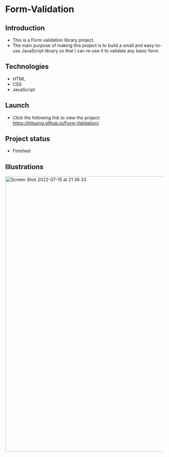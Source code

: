 # Form-Validation


## Introduction 
- This is a Form validation library project.
- The main purpose of making this project is to build a small and easy-to-use JavaScript library so that I can re-use it to validate any basic form.  


## Technologies
- HTML
- CSS
- JavaScript


## Launch
- Click the following link to view the project: https://httuong.github.io/Form-Validation/


## Project status
- Finished


## Illustrations
<img width="873" alt="Screen Shot 2022-07-15 at 21 36 33" src="https://user-images.githubusercontent.com/89579792/179289287-00b5c162-0749-4b36-b4ce-a15da5eabafd.png">


